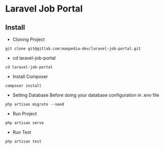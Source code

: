 # Laravel Job Portal

## Install

- Cloning Project
```
git clone git@gitlab.com:maopedia-dev/laravel-job-portal.git
```
- cd laravel-job-portal
```
cd laravel-job-portal
```

- Install Composer
```
composer install
```

- Setting Database
Before doing your database configuration in .env file
```
php artisan migrate --seed
```

- Run Project
```
php artisan serve
```

- Run Test
```
php artisan test
```